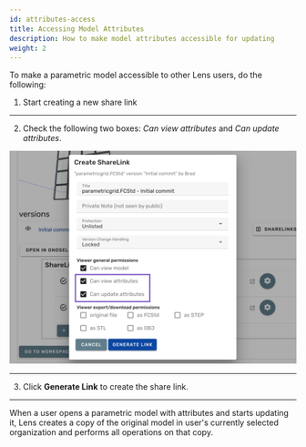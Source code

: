 ```yaml
---
id: attributes-access
title: Accessing Model Attributes
description: How to make model attributes accessible for updating
weight: 2
---
```


To make a parametric model accessible to other Lens users, do the following:

1. Start creating a new share link

---

2.  Check the following two boxes: _Can view attributes_ and _Can update attributes_.

![Model attributes in a share link](model-attributes-in-share-link.png)

---

3. Click **Generate Link** to create the share link.

---

When a user opens a parametric model with attributes and starts updating it, Lens creates a copy of the original model in user's currently selected organization and performs all operations on that copy.